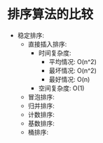 # 排序算法的比较

- 稳定排序: 
	- 直接插入排序: 
		- 时间复杂度: 
			- 平均情况: O(n^2)
			- 最坏情况: O(n^2)
			- 最好情况: O(n)
		- 空间复杂度: O(1) 
	- 冒泡排序:
	- 归并排序: 
	- 计数排序:
	- 基数排序:
	- 桶排序:
